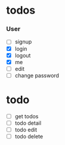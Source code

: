 # todos

### User

- [ ] signup
- [x] login
- [x] logout
- [x] me
- [ ] edit
- [ ] change password

# todo

- [ ] get todos
- [ ] todo detail
- [ ] todo edit
- [ ] todo delete
